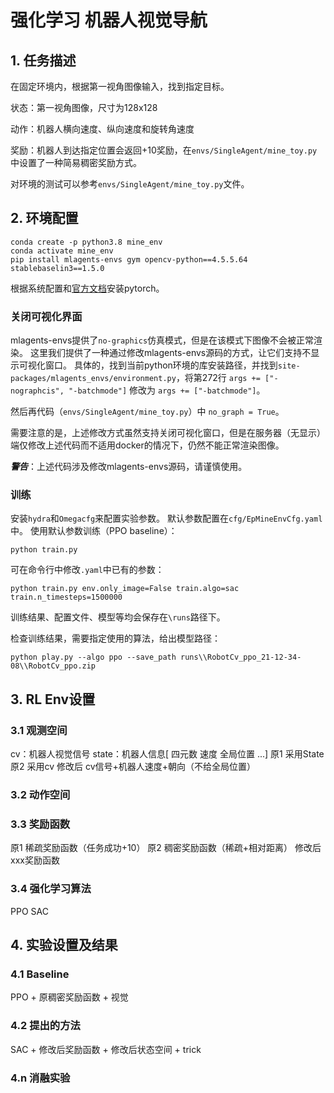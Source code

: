 # 强化学习 机器人视觉导航
## 1. 任务描述
在固定环境内，根据第一视角图像输入，找到指定目标。

状态：第一视角图像，尺寸为128x128

动作：机器人横向速度、纵向速度和旋转角速度

奖励：机器人到达指定位置会返回+10奖励，在`envs/SingleAgent/mine_toy.py`中设置了一种简易稠密奖励方式。

对环境的测试可以参考`envs/SingleAgent/mine_toy.py`文件。

## 2. 环境配置



```
conda create -p python3.8 mine_env
conda activate mine_env
pip install mlagents-envs gym opencv-python==4.5.5.64 stablebaselin3==1.5.0
```

根据系统配置和[官方文档](https://pytorch.org/get-started/locally/)安装pytorch。


### 关闭可视化界面
mlagents-envs提供了`no-graphics`仿真模式，但是在该模式下图像不会被正常渲染。
这里我们提供了一种通过修改mlagents-envs源码的方式，让它们支持不显示可视化窗口。
具体的，找到当前python环境的库安装路径，并找到`site-packages/mlagents_envs/environment.py`，将第272行
`args += ["-nographcis", "-batchmode"]` 修改为 `args += ["-batchmode"]`。

然后再代码（`envs/SingleAgent/mine_toy.py`）中 `no_graph = True`。

需要注意的是，上述修改方式虽然支持关闭可视化窗口，但是在服务器（无显示）端仅修改上述代码而不适用docker的情况下，仍然不能正常渲染图像。

***警告***：上述代码涉及修改mlagents-envs源码，请谨慎使用。


### 训练
安装`hydra`和`Omegacfg`来配置实验参数。
默认参数配置在`cfg/EpMineEnvCfg.yaml`中。
使用默认参数训练（PPO baseline）：
```
python train.py 
```
可在命令行中修改`.yaml`中已有的参数：
```
python train.py env.only_image=False train.algo=sac train.n_timesteps=1500000
```
训练结果、配置文件、模型等均会保存在`\runs`路径下。

检查训练结果，需要指定使用的算法，给出模型路径：
```
python play.py --algo ppo --save_path runs\\RobotCv_ppo_21-12-34-08\\RobotCv_ppo.zip
```

## 3. RL Env设置
### 3.1 观测空间
cv：机器人视觉信号
state：机器人信息[ 四元数 速度 全局位置 ...]
原1 采用State 
原2 采用cv
修改后 cv信号+机器人速度+朝向（不给全局位置）

### 3.2 动作空间


### 3.3 奖励函数
原1 稀疏奖励函数（任务成功+10）
原2 稠密奖励函数（稀疏+相对距离）
修改后 xxx奖励函数

### 3.4 强化学习算法
PPO SAC

## 4. 实验设置及结果

### 4.1 Baseline
PPO + 原稠密奖励函数 + 视觉

### 4.2 提出的方法
SAC + 修改后奖励函数 + 修改后状态空间 + trick

### 4.n 消融实验
